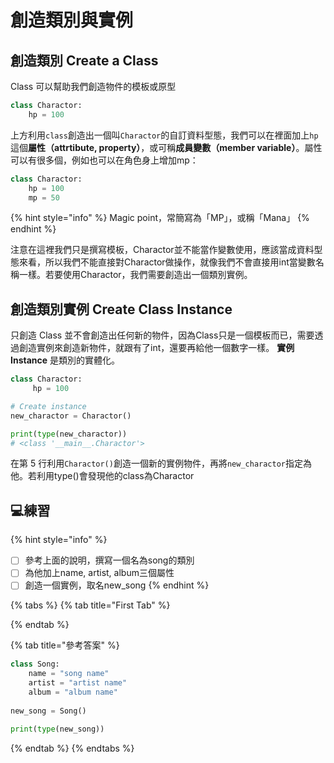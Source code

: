 # 創造類別與實例

## 創造類別 Create a Class

Class 可以幫助我們創造物件的模板或原型

```python
class Charactor:
    hp = 100
```

上方利用`class`創造出一個叫`Charactor`的自訂資料型態，我們可以在裡面加上`hp`這個**屬性（attrtibute, property）**，或可稱**成員變數（member variable）**。屬性可以有很多個，例如也可以在角色身上增加mp：

```python
class Charactor:
    hp = 100
    mp = 50
```

{% hint style="info" %}
Magic point，常簡寫為「MP」，或稱「Mana」
{% endhint %}

注意在這裡我們只是撰寫模板，Charactor並不能當作變數使用，應該當成資料型態來看，所以我們不能直接對Charactor做操作，就像我們不會直接用int當變數名稱一樣。若要使用Charactor，我們需要創造出一個類別實例。

## 創造類別實例 Create Class Instance

只創造 Class 並不會創造出任何新的物件，因為Class只是一個模板而已，需要透過創造實例來創造新物件，就跟有了int，還要再給他一個數字一樣。 **實例 Instance** 是類別的實體化。

```python
class Charactor:
     hp = 100

# Create instance
new_charactor = Charactor()

print(type(new_charactor))
# <class '__main__.Charactor'>
```

在第 5 行利用`Charactor()`創造一個新的實例物件，再將`new_charactor`指定為他。若利用type\(\)會發現他的class為Charactor

## 💻練習

{% hint style="info" %}
* [ ] 參考上面的說明，撰寫一個名為song的類別
* [ ] 為他加上name, artist, album三個屬性
* [ ] 創造一個實例，取名new\_song
{% endhint %}

{% tabs %}
{% tab title="First Tab" %}

{% endtab %}

{% tab title="參考答案" %}
```python
class Song:
    name = "song name"
    artist = "artist name"
    album = "album name"
    
new_song = Song()

print(type(new_song))
```
{% endtab %}
{% endtabs %}





